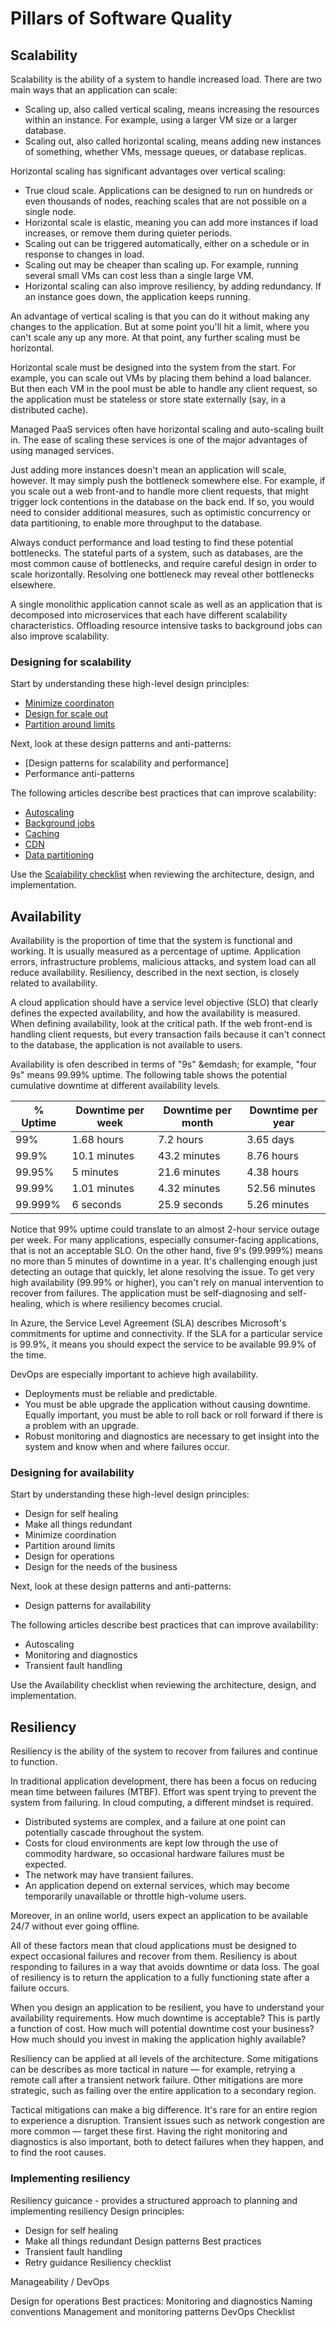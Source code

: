 # Pillars of Software Quality 

## Scalability

Scalability is the ability of a system to handle increased load. There are two main ways that an application can scale:

- Scaling up, also called vertical scaling, means increasing the resources within an instance. For example, using a larger VM size or a larger database.
- Scaling out, also called horizontal scaling, means adding new instances of something, whether VMs, message queues, or database replicas. 

Horizontal scaling has significant advantages over vertical scaling:

- True cloud scale. Applications can be designed to run on hundreds or even thousands of nodes, reaching scales that are not possible on a single node.
- Horizontal scale is elastic, meaning you can add more instances if load increases, or remove them during quieter periods.
- Scaling out can be triggered automatically, either on a schedule or in response to changes in load. 
- Scaling out may be cheaper than scaling up. For example, running several small VMs can cost less than a single large VM. 
- Horizontal scaling can also improve resiliency, by adding redundancy. If an instance goes down, the application keeps running.

An advantage of vertical scaling is that you can do it without making any changes to the application. But at some point you'll hit a limit, where you can't scale any up any more. At that point, any further scaling must be horizontal. 

Horizontal scale must be designed into the system from the start. For example, you can scale out VMs by placing them behind a load balancer. But then each VM in the pool must be able to handle any client request, so the application must be stateless or store state externally (say, in a distributed cache). 

Managed PaaS services often have horizontal scaling and auto-scaling built in. The ease of scaling these services is one of the major advantages of using managed services.

Just adding more instances doesn't mean an application will scale, however. It may simply push the bottleneck somewhere else. For example, if you scale out a web front-and to handle more client requests, that might trigger lock contentions in the database on the back end. If so, you would need to consider additional measures, such as optimistic concurrency or data partitioning, to enable more throughput to the database.

Always conduct performance and load testing to find these potential bottlenecks. The stateful parts of a system, such as databases, are the most common cause of bottlenecks, and require careful design in order to scale horizontally. Resolving one bottleneck may reveal other bottlenecks elsewhere.

A single monolithic application cannot scale as well as an application that is decomposed into microservices that each have different scalability characteristics. Offloading resource intensive tasks to background jobs can also improve scalability.

### Designing for scalability

Start by understanding these high-level design principles:

- [Minimize coordinaton][coordination]
- [Design for scale out][scale-out]
- [Partition around limits][partition]

Next, look at these design patterns and anti-patterns:

- [Design patterns for scalability and performance]
- Performance anti-patterns

The following articles describe best practices that can improve scalability:

- [Autoscaling][autoscale]
- [Background jobs][background-jobs]
- [Caching][caching]
- [CDN][cdn]
- [Data partitioning][data-partitioning]

Use the [Scalability checklist][scalability-checklist] when reviewing the architecture, design, and implementation.

## Availability

Availability is the proportion of time that the system is functional and working. It is usually measured as a percentage of uptime.  Application errors, infrastructure problems, malicious attacks, and system load can all reduce availability. Resiliency, described in the next section, is closely related to availability.

A cloud application should have a service level objective (SLO) that clearly defines the expected availability, and how the availability is measured. When defining availability, look at the critical path. If the web front-end is handling client requests, but every transaction fails because it can't connect to the database, the application is not available to users. 

Availability is ofen described in terms of "9s" &emdash; for example, "four 9s" means 99.99% uptime. The following table shows the potential cumulative downtime at different availability levels.

| % Uptime | Downtime per week | Downtime per month | Downtime per year |
|----------|-------------------|--------------------|-------------------|
| 99% | 1.68 hours | 7.2 hours | 3.65 days |
| 99.9% | 10.1 minutes | 43.2 minutes | 8.76 hours |
| 99.95% | 5 minutes | 21.6 minutes | 4.38 hours |
| 99.99% | 1.01 minutes | 4.32 minutes | 52.56 minutes |
| 99.999% | 6 seconds | 25.9 seconds | 5.26 minutes |

Notice that 99% uptime could translate to an almost 2-hour service outage per week. For many applications, especially consumer-facing applications, that is not an acceptable SLO. On the other hand, five 9's (99.999%) means no more than 5 minutes of downtime in a year. It's challenging enough just detecting an outage that quickly, let alone resolving the issue. To get very high availability (99.99% or higher), you can't rely on manual intervention to recover from failures. The application must be self-diagnosing and self-healing, which is where resiliency becomes crucial.

In Azure, the Service Level Agreement (SLA) describes Microsoft's commitments for uptime and connectivity. If the SLA for a particular service is 99.9%, it means you should expect the service to be available 99.9% of the time.

DevOps are especially important to achieve high availability.

- Deployments must be reliable and predictable.
- You must be able upgrade the application without causing downtime. Equally important, you must be able to roll back or roll forward if there is a problem with an upgrade.
- Robust monitoring and diagnostics are necessary to get insight into the system and know when and where failures occur.

### Designing for availability

Start by understanding these high-level design principles:

- Design for self healing
- Make all things redundant
- Minimize coordination
- Partition around limits
- Design for operations
- Design for the needs of the business

Next, look at these design patterns and anti-patterns:

- Design patterns for availability 

The following articles describe best practices that can improve availability:

- Autoscaling
- Monitoring and diagnostics
- Transient fault handling

Use the Availability checklist when reviewing the architecture, design, and implementation.

## Resiliency

Resiliency is the ability of the system to recover from failures and continue to function. 

In traditional application development, there has been a focus on reducing mean time between failures (MTBF). Effort was spent trying to prevent the system from failuring.  In cloud computing, a different mindset is required. 

- Distributed systems are complex, and a failure at one point can potentially cascade throughout the system.
- Costs for cloud environments are kept low through the use of commodity hardware, so occasional hardware failures must be expected. 
- The network may have transient failures. 
- An application depend on external services, which may become temporarily unavailable or throttle high-volume users. 

Moreover, in an online world, users expect an application to be available 24/7 without ever going offline. 

All of these factors mean that cloud applications must be designed to expect occasional failures and recover from them.  Resiliency is about responding to failures in a way that avoids downtime or data loss. The goal of resiliency is to return the application to a fully functioning state after a failure occurs.

When you design an application to be resilient, you have to understand your availability requirements. How much downtime is acceptable? This is partly a function of cost. How much will potential downtime cost your business? How much should you invest in making the application highly available?

Resiliency can be applied at all levels of the architecture. Some mitigations can be describes as more tactical in nature &mdash; for example, retrying a remote call after a transient network failure. Other mitigations are more strategic, such as failing over the entire application to a secondary region. 

Tactical mitigations can make a big difference. It's rare for an entire region to experience a disruption. Transient issues such as network congestion are more common &mdash; target these first. Having the right monitoring and diagnostics is also important, both to detect failures when they happen, and to find the root causes.

### Implementing resiliency

Resiliency guicance - provides a structured approach to planning and implementing resiliency
Design principles:
- Design for self healing
- Make all things redundant
Design patterns
Best practices
- Transient fault handling
- Retry guidance
Resiliency checklist

Manageability / DevOps


Design for operations
Best practices:
Monitoring and diagnostics
Naming conventions
Management and monitoring patterns
DevOps Checklist

<!-- links -->

<!-- principles -->
[coordination]: ./design-principles/minimize-coordination.md
[scale-out]: ./design-principles/scale-out.md
[partition]: ./design-principles/partition.md

<!-- patterns -->
[scalability-patterns]: ../patterns/category/performance-scalability.md

<!-- practices -->
[autoscale]: ../best-practices/auto-scaling
[background-jobs]: ../best-practices/background-jobs.md
[caching]: ../best-practices/caching.md
[cdn]: ../best-practices/cdn.md
[data-partitioning]: ../best-practices/data-partitioning.md

<!-- checklist -->
[scalability-checklist]: ../checklist/scalability.md